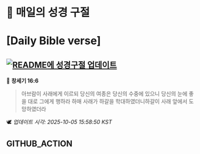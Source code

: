 # 🙏 매일의 성경 구절
# [Daily Bible verse]
## [![README에 성경구절 업데이트](https://github.com/DONGSUKA/first_test/actions/workflows/update-readme-bible.yml/badge.svg)](https://github.com/DONGSUKA/first_test/actions/workflows/update-readme-bible.yml)
<!-- START_BIBLE_VERSE -->
📖 **창세기 16:6**
> 아브람이 사래에게 이르되 당신의 여종은 당신의 수중에 있으니 당신의 눈에 좋을 대로 그에게 행하라 하매 사래가 하갈을 학대하였더니하갈이 사래 앞에서 도망하였더라

🕊️ _업데이트 시각: 2025-10-05 15:58:50 KST_
  <!-- END_BIBLE_VERSE -->
## GITHUB_ACTION
